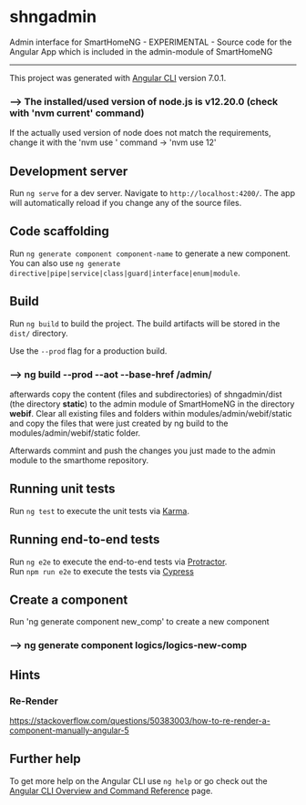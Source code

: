 # shngadmin
Admin interface for SmartHomeNG - EXPERIMENTAL - Source code for the Angular App which is included in the admin-module of SmartHomeNG


---


This project was generated with [Angular CLI](https://github.com/angular/angular-cli) version 7.0.1.

### --> The installed/used version of node.js is v12.20.0 (check with 'nvm current' command)

If the actually used version of node does not match the requirements, change it
with the 'nvm use <version>' command -> 'nvm use 12'


## Development server

Run `ng serve` for a dev server. Navigate to `http://localhost:4200/`. The app will automatically reload if you change any of the source files.

## Code scaffolding

Run `ng generate component component-name` to generate a new component. You can also use `ng generate directive|pipe|service|class|guard|interface|enum|module`.

## Build

Run `ng build` to build the project. The build artifacts will be stored in the `dist/` directory. 

Use the `--prod` flag for a production build.

### --> ng build --prod --aot --base-href /admin/

afterwards copy the content (files and subdirectories) of shngadmin/dist (the directory **static**) to the admin module of SmartHomeNG in the directory **webif**. Clear all existing files and 
folders within modules/admin/webif/static and copy the files that were just created by ng build to the modules/admin/webif/static folder.

Afterwards commint and push the changes you just made to the admin module to the smarthome repository.

## Running unit tests

Run `ng test` to execute the unit tests via [Karma](https://karma-runner.github.io).

## Running end-to-end tests

Run `ng e2e` to execute the end-to-end tests via [Protractor](http://www.protractortest.org/).\
Run `npm run e2e` to execute the tests via [Cypress](https://www.cypress.io/.)

## Create a component

Run 'ng generate component new_comp' to create a new component

### --> ng generate component logics/logics-new-comp


## Hints

### Re-Render

https://stackoverflow.com/questions/50383003/how-to-re-render-a-component-manually-angular-5

## Further help

To get more help on the Angular CLI use `ng help` or go check out the [Angular CLI Overview and Command Reference](https://angular.dev/tools/cli) page.
